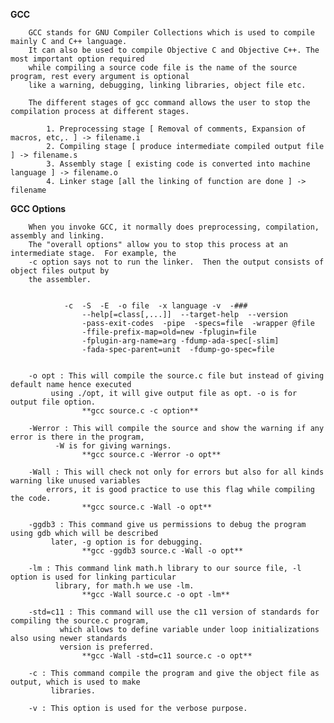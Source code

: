 **GCC**

		GCC stands for GNU Compiler Collections which is used to compile mainly C and C++ language. 
		It can also be used to compile Objective C and Objective C++. The most important option required 
		while compiling a source code file is the name of the source program, rest every argument is optional 
		like a warning, debugging, linking libraries, object file etc.

		The different stages of gcc command allows the user to stop the compilation process at different stages.
				
			1. Preprocessing stage [ Removal of comments, Expansion of macros, etc,. ] -> filename.i
			2. Compiling stage [ produce intermediate compiled output file ] -> filename.s
			3. Assembly stage [ existing code is converted into machine language ] -> filename.o
			4. Linker stage [all the linking of function are done ] -> filename


**GCC Options**

		When you invoke GCC, it normally does preprocessing, compilation, assembly and linking.  
		The "overall options" allow you to stop this process at an intermediate stage.  For example, the 
		-c option says not to run the linker.  Then the output consists of object files output by 
		the assembler.


				-c  -S  -E  -o file  -x language -v  -###
           			--help[=class[,...]]  --target-help  --version
           			-pass-exit-codes  -pipe  -specs=file  -wrapper @file
           			-ffile-prefix-map=old=new -fplugin=file
           			-fplugin-arg-name=arg -fdump-ada-spec[-slim]
           			-fada-spec-parent=unit  -fdump-go-spec=file


		-o opt : This will compile the source.c file but instead of giving default name hence executed 
			 using ./opt, it will give output file as opt. -o is for output file option.
					**gcc source.c -c option**

		-Werror : This will compile the source and show the warning if any error is there in the program, 
			  -W is for giving warnings.
					**gcc source.c -Werror -o opt**

		-Wall : This will check not only for errors but also for all kinds warning like unused variables 
			errors, it is good practice to use this flag while compiling the code.
					**gcc source.c -Wall -o opt**

		-ggdb3 : This command give us permissions to debug the program using gdb which will be described 
			 later, -g option is for debugging.
					**gcc -ggdb3 source.c -Wall -o opt**

		-lm : This command link math.h library to our source file, -l option is used for linking particular 
		      library, for math.h we use -lm.
					**gcc -Wall source.c -o opt -lm**

		-std=c11 : This command will use the c11 version of standards for compiling the source.c program, 
			   which allows to define variable under loop initializations also using newer standards 
			   version is preferred.
					**gcc -Wall -std=c11 source.c -o opt**

		-c : This command compile the program and give the object file as output, which is used to make 
		     libraries.
		
		-v : This option is used for the verbose purpose.
